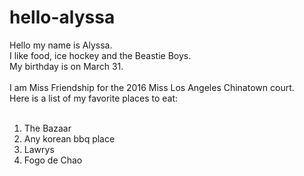 # hello-alyssa
Hello my name is Alyssa.
<br />
I like food, ice hockey and the Beastie Boys.
<br />
My birthday is on March 31.
<br />
<br />
I am Miss Friendship for the 2016 Miss Los Angeles Chinatown court.
<br />
Here is a list of my favorite places to eat:
<br /> <br />
<ol>
<li>The Bazaar</li>
<li>Any korean bbq place</li>
<li>Lawrys</li>
<li>Fogo de Chao</li>
</ol>
